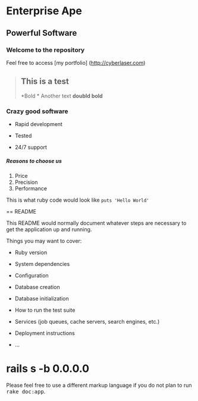 Enterprise Ape
==============

Powerful Software
-----------------

### Welcome to the repository

Feel free to access [my portfolio] (http://cyberlaser.com)

>## This is a test
>
>
>  *Bold *
Another text **doubld bold**

### Crazy good software
* Rapid development
+ Tested
- 24/7 support

##### Reasons to choose us
1. Price
2. Precision
3. Performance

This is what ruby code would look like `puts 'Hello World'`



== README

This README would normally document whatever steps are necessary to get the
application up and running.

Things you may want to cover:

* Ruby version

* System dependencies

* Configuration

* Database creation

* Database initialization

* How to run the test suite

* Services (job queues, cache servers, search engines, etc.)

* Deployment instructions

* ...
# rails s -b 0.0.0.0

Please feel free to use a different markup language if you do not plan to run
<tt>rake doc:app</tt>.
